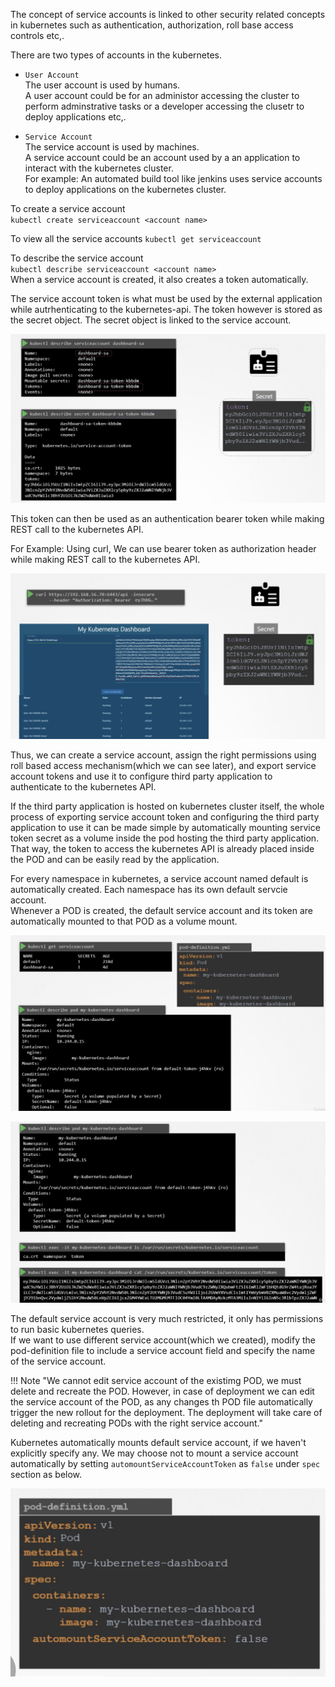 
The concept of service accounts is linked to other security related concepts in kubernetes such as authentication, authorization, roll base access controls etc,.   

There are two types of accounts in the kubernetes.  

* `User Account`   
  The user account is used by humans.  
  A user account could be for an administor accessing the cluster to perform adminstrative tasks or a developer accessing the clusetr to deploy applications etc,.

* `Service Account`  
  The service account is used by machines.  
  A service account could be an account used by a an application to interact with the kubernetes cluster.  
  For example: An automated build tool like jenkins uses service accounts to deploy applications on the kubernetes cluster.  

To create a service account   
`kubectl create serviceaccount <account name>`   

To view all the service accounts
`kubectl get serviceaccount`  

To describe the service account   
`kubectl describe serviceaccount <account name>`     
When a service account is created, it also creates a token automatically.  

The service account token is what must be used by the external application while autrhenticating to the kubernetes-api. The token however is stored as the secret object. The secret object is linked to the service account.

![Service-account](Screens/Service-account.png)  

This token can then be used as an authentication bearer token while making REST call to the kubernetes API.  

For Example: Using curl, We can use bearer token as authorization header while making REST call to the kubernetes API.

![token](Screens/token.png)  

Thus, we can create a service account, assign the right permissions using roll based access mechanism(which we can see later), and export service account tokens and use it to configure third party application to authenticate to the kubernetes API.  

If the third party application is hosted on kubernetes cluster itself, the whole process of exporting service account token and configuring the third party application to use it can be made simple by automatically mounting service token secret as a volume inside the pod hosting the third party application. That way, the token to access the kubernetes API is already placed inside the POD and can be easily read by the application.  

For every namespace in kubernetes, a service account named default is automatically created. Each namespace has its own default servcie account.  
Whenever a POD is created, the default service account and its token are automatically mounted to that POD as a volume mount.

![default-service-account](Screens/service-account-1.png)  

![default-service-account](Screens/service-account-2.png) 

The default service account is very much restricted, it only has permissions to run basic kubernetes queries.   
If we want to use different service account(which we created), modify the pod-definition file to include a service account field and specify the name of the service account.  

!!! Note
    "We cannot edit service account of the existimg POD, we must delete and recreate the POD. However, in case of deployment we can edit the service account of the POD, as any changes th POD file automatically trigger the new rollout for the deployment. The deployment will take care of deleting and recreating PODs with the right service account."  

Kubernetes automatically mounts default service account, if we haven't explicitly specify any.  We may choose not to mount a service account automatically by setting `automountServiceAccountToken` as `false` under `spec` section as below.

![no-auto-mount](Screens/no-auto-mount.png)  












